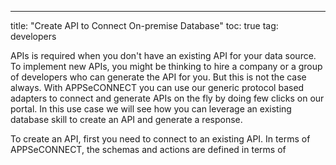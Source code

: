 ﻿---
title: "Create API to Connect On-premise Database"
toc: true
tag: developers

APIs is required when you don't have an existing API for your data source. To implement new APIs, you might be thinking 
to hire a company or a group of developers who can generate the API for you. But this is not the case always. With APPSeCONNECT
you can use our generic protocol based adapters to connect and generate APIs on the fly
by doing few clicks on our portal. In this use case we will see how you can leverage an existing database skill to create an API
and generate a response.

To create an API, first you need to connect to an existing API. In terms of APPSeCONNECT, the schemas and 
actions are defined in terms of 